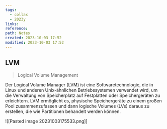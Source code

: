 ```yaml
---
tags:
  - collax
  - 2023y
links: 
reference: 
path: Notes
created: 2023-10-03 17:52
modified: 2023-10-03 17:52
---
```

## LVM
>Logical Volume Management

Der Logical Volume Manager (LVM) ist eine Softwaretechnologie, die in Linux und anderen Unix-ähnlichen Betriebssystemen verwendet wird, um die Verwaltung von Speicherplatz auf Festplatten oder Speichergeräten zu erleichtern. LVM ermöglicht es, physische Speichergeräte zu einem großen Pool zusammenzufassen und dann logische Volumes (LVs) daraus zu erstellen, die wie Partitionen behandelt werden können.

![[Pasted image 20231003175533.png]]